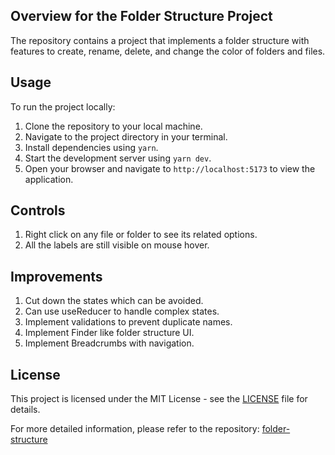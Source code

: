 ## Overview for the Folder Structure Project

The repository contains a project that implements a folder structure with features to create, rename, delete, and change the color of folders and files.

## Usage

To run the project locally:

1. Clone the repository to your local machine.
2. Navigate to the project directory in your terminal.
3. Install dependencies using `yarn`.
4. Start the development server using `yarn dev`.
5. Open your browser and navigate to `http://localhost:5173` to view the application.

## Controls

1. Right click on any file or folder to see its related options.
2. All the labels are still visible on mouse hover.

## Improvements

1. Cut down the states which can be avoided.
2. Can use useReducer to handle complex states.
3. Implement validations to prevent duplicate names.
4. Implement Finder like folder structure UI.
5. Implement Breadcrumbs with navigation.

## License

This project is licensed under the MIT License - see the [LICENSE](LICENSE) file for details.

For more detailed information, please refer to the repository: [folder-structure](https://github.com/sid10297/folder-structure)
